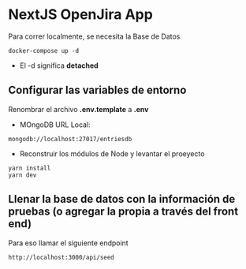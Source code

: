 # NextJS OpenJira App
Para correr localmente, se necesita la Base de Datos

```
docker-compose up -d
```
* El -d significa __detached__

## Configurar las variables de entorno
Renombrar el archivo __.env.template__ a __.env__

* MOngoDB URL Local:

```
mongodb://localhost:27017/entriesdb
```

* Reconstruir los módulos de Node y levantar el proeyecto

```
yarn install
yarn dev
```

## Llenar la base de datos con la información de pruebas (o agregar la propia a través del front end)
Para eso llamar el siguiente endpoint
```
http://localhost:3000/api/seed
```